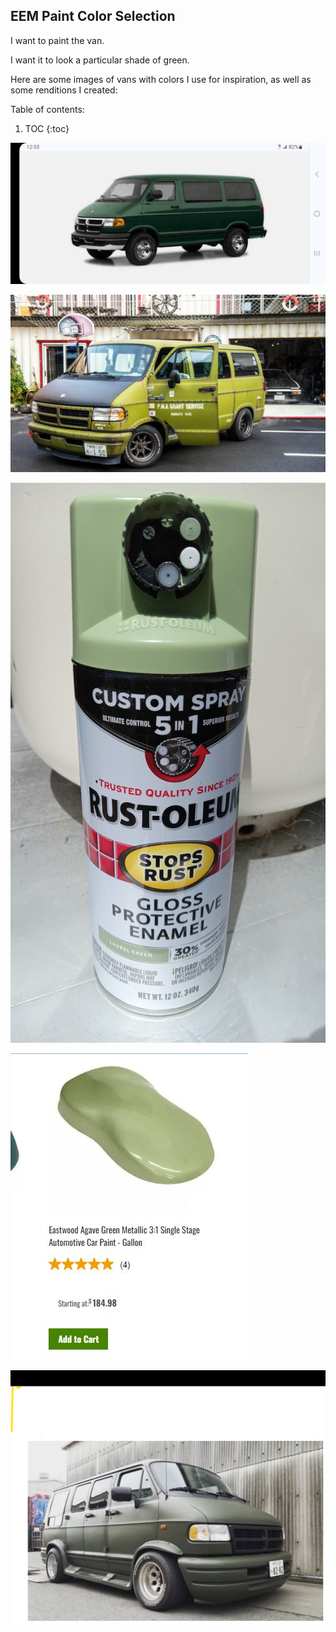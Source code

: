 ## EEM Paint Color Selection
I want to paint the van. 

I want it to look a particular shade of green.

Here are some images of vans with colors I use for inspiration, as well as some renditions I created:

Table of contents:

1. TOC
{:toc}

![Dark green van with chrome wheels](/images/Ramvan_2002_dk_green_Chrome.jpg)

![Cool green van lowered](/images/ram_van_green_lowered.jpg)

![Laurel green experiment - Rustoleum](/images/20240428_132825.jpg)

![A more expensive Eastwood Agave Green paint I might have to test](/images/eastwood_agave_green_singlestage.jpg)

![Flat black lowered Van with big wheels](/images/ram_van_big_wheels.jpg)
